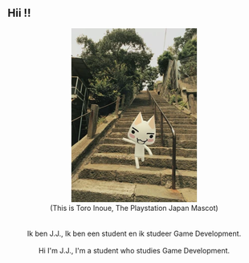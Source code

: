 ## Hii !! 

<div style align=center>
<img src="./Images/Tumblr_p90h1oABTL1vltj92o2_1280.jpg">
<br>
(This is Toro Inoue, The Playstation Japan Mascot)
</div>
<br>
<br>
<div style align=center>
Ik ben J.J., Ik ben een student en ik studeer Game Development.
<br>
<br>
Hi I'm J.J., I'm a student who studies Game Development.
</div>
